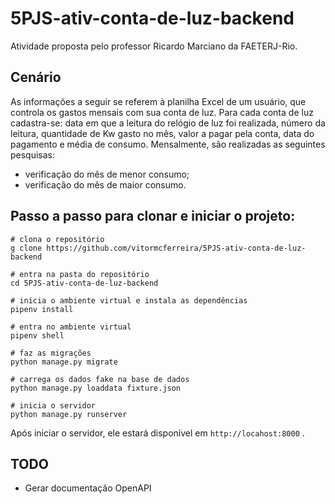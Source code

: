 # 5PJS-ativ-conta-de-luz-backend

Atividade proposta pelo professor Ricardo Marciano da FAETERJ-Rio.

## Cenário
As informações a seguir se referem à planilha Excel de um usuário, que controla os gastos mensais com sua conta de luz. Para cada conta de luz cadastra-se: data em que a leitura do relógio de luz foi realizada, número da leitura, quantidade de Kw gasto no mês, valor a pagar pela conta, data do pagamento e média de consumo. Mensalmente, são realizadas as seguintes pesquisas:
  - verificação do mês de menor consumo;
  - verificação do mês de maior consumo.

## Passo a passo para clonar e iniciar o projeto:

    # clona o repositório
    g clone https://github.com/vitormcferreira/5PJS-ativ-conta-de-luz-backend
    
    # entra na pasta do repositório
    cd 5PJS-ativ-conta-de-luz-backend
    
    # inicia o ambiente virtual e instala as dependências
    pipenv install

    # entra no ambiente virtual
    pipenv shell

    # faz as migrações
    python manage.py migrate

    # carrega os dados fake na base de dados
    python manage.py loaddata fixture.json

    # inicia o servidor
    python manage.py runserver

Após iniciar o servidor, ele estará disponível em `http://locahost:8000` .

## TODO
  - Gerar documentação OpenAPI
